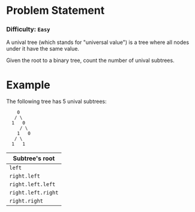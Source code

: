 ﻿# Problem Statement
### Difficulty: `Easy`
A unival tree (which stands for "universal value") is a tree where all nodes under it have the same value.

Given the root to a binary tree, count the number of unival subtrees.

# Example
The following tree has 5 unival subtrees:
```
	0
   / \
  1   0
     / \
	1   0
   / \
  1   1
```
| Subtree's root | 
| --- |
| `left` |
| `right.left` |
| `right.left.left` | 
| `right.left.right`  |
| `right.right` |